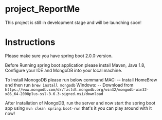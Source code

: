 # project_ReportMe

This project is still in development stage and will be launching soon!

# Instructions

Please make sure you have spring boot 2.0.0 version.

Before Running spring boot application please install Maven, Java 1.8, Configure your <AnySpecific>IDE and MongoDB into your local machine.

To Install MonogoDB please run below command
 MAC:
 -- Install HomeBrew and then run `brew install mongodb`
 Windows:
 -- Download from `https://www.mongodb.com/dr/fastdl.mongodb.org/win32/mongodb-win32-x86_64-2008plus-ssl-3.6.3-signed.msi/download`
 
 After Installation of MongoDB, run the server and now start the spring boot app using `mvn clean spring:boot-run` that's it you can play around with it now!
